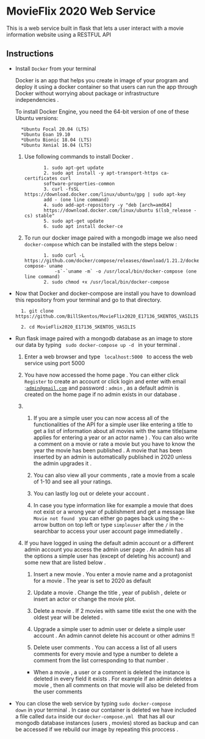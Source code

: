# MovieFlix  2020 Web Service

This is a web service built in flask that lets a user interact with a movie information website using a RESTFUL API 

## Instructions 

* Install <code>Docker</code> from your terminal 
    
    Docker is an app that helps you create in image of your program and deploy it using a docker container so that  users can run  the app through Docker without worrying  about package or infrastructure independencies .
    
    To install Docker Engine, you need the 64-bit version of one of these Ubuntu versions:

        *Ubuntu Focal 20.04 (LTS)
        *Ubuntu Eoan 19.10
        *Ubuntu Bionic 18.04 (LTS)
        *Ubuntu Xenial 16.04 (LTS)


  1. Use following commands to install Docker  .

                1. sudo apt-get update
                2. sudo apt install -y apt-transport-https ca-certificates curl
                software-properties-common
                3. curl -fsSL https://download.docker.com/linux/ubuntu/gpg | sudo apt-key
                add - (one line command)
                4. sudo add-apt-repository -y "deb [arch=amd64]
                https://download.docker.com/linux/ubuntu $(lsb_release -cs) stable"
                5. sudo apt-get update
                6. sudo apt install docker-ce

  2. To run our docker image paired with a mongodb image we also need <code>docker-compose</code> which can be installed with the steps below :

                1. sudo curl -L https://github.com/docker/compose/releases/download/1.21.2/docker-compose-`uname
                    -s`-`uname -m` -o /usr/local/bin/docker-compose (one line command)
                2. sudo chmod +x /usr/local/bin/docker-compose

* Now that Docker and docker-compose are install you have to download this repository from your terminal and go to that directory.

        1. git clone https://github.com/BillSkentos/MovieFlix2020_E17136_SKENTOS_VASILIS.git
        
        2. cd MovieFlix2020_E17136_SKENTOS_VASILIS


* Run flask image paired with a mongodb database as an image to store our data  by typing <code> sudo docker-compose up -d  </code> in your terminal .


    1. Enter a web browser and type <code> localhost:5000 </code> to access the web service using port 5000

    2. You have now accessed the home page . You can either click <code>Register</code> to create an account or click login and enter with email :<code>admin@gmail.com</code> and password : <code>admin</code> , as a default admin is created on the home page if no admin exists in our database .

    3. 
        1. If you are a simple user you can now access all of the functionalities of the API for a simple user like entering a title to get a list of information about all movies with the same title(same applies for entering a year or an actor name ) . You can also write a comment on a movie or rate a movie but you have to know the year the movie has been published . A movie that has been inserted by an admin is automatically published in 2020 unless the admin upgrades it . 

        2. You can also view all your comments , rate a movie from a scale of 1-10 and see all your ratings.

        3. You can lastly log out or delete your account . 

        4. In case you type information like for example a movie that does not exist or a wrong year of publishment and get a message 
        like <code> Movie not found </code> you can either go pages back using the <code><-</code> arrow button on top left  or type <code>simpleuser</code> after the <code>/</code> in the searchbar to access your user account page immediatelly .



    4. If you have logged in using the default admin account or a different admin account you access the admin user page . An admin 
    has all the options a simple user has (except of deleting his account) and some new that are listed below . 
            
        1. Insert a new movie . You enter a movie name and a protagonist for a movie . The year is set to 2020 as default 

        2. Update a movie . Change the title , year of publish , delete or insert an actor or change the movie plot.

        3. Delete a  movie . If 2 movies with same title exist the one with the oldest year will be deleted .  

        4. Upgrade a  simple user to admin user or delete a simple user account . An admin cannot delete his account or other admins !!

        5. Delete user comments . You can access a list of all users comments for every movie and type a number to delete a comment from the list corresponding to that number . 


        * When a movie , a user or a comment is deleted the instance is deleted in every field it exists . For example if an admin     deletes a  movie , then all comments on that movie will also be deleted from the user comments


* You can close the web service by typing <code>sudo docker-compose down</code> in your terminal . In case our container is deleted we have included a file called <code>data</code> inside our <code>docker-compose.yml </code> that has all our mongodb database instances (users , movies) stored as backup and can be accessed if we rebuild our image by repeating this proccess .              